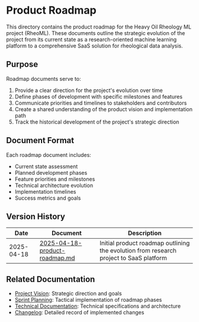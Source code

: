 # Product Roadmap

This directory contains the product roadmap for the Heavy Oil Rheology ML project (RheoML). These documents outline the strategic evolution of the project from its current state as a research-oriented machine learning platform to a comprehensive SaaS solution for rheological data analysis.

## Purpose

Roadmap documents serve to:

1. Provide a clear direction for the project's evolution over time
2. Define phases of development with specific milestones and features
3. Communicate priorities and timelines to stakeholders and contributors
4. Create a shared understanding of the product vision and implementation path
5. Track the historical development of the project's strategic direction

## Document Format

Each roadmap document includes:

- Current state assessment
- Planned development phases
- Feature priorities and milestones
- Technical architecture evolution
- Implementation timelines
- Success metrics and goals

## Version History

| Date | Document | Description |
|------|----------|-------------|
| 2025-04-18 | [2025-04-18-product-roadmap.md](./2025-04-18-product-roadmap.md) | Initial product roadmap outlining the evolution from research project to SaaS platform |

## Related Documentation

- [Project Vision](../project-vision/): Strategic direction and goals
- [Sprint Planning](../sprint-planning/): Tactical implementation of roadmap phases
- [Technical Documentation](../technical/): Technical specifications and architecture
- [Changelog](../changelog/): Detailed record of implemented changes
